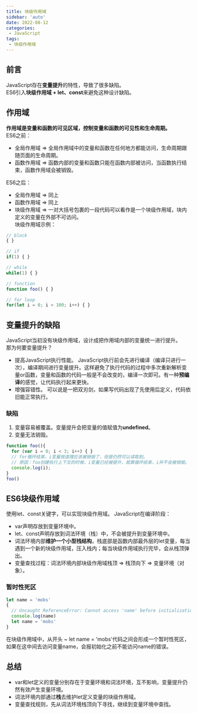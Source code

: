 ```yaml
---
title: 块级作用域
sidebar: 'auto'
date: 2022-08-12
categories:
 - JavaScript
tags:
 - 块级作用域
---
```


## 前言
JavaScript存在**变量提升**的特性，导致了很多缺陷。<br/>
ES6引入**块级作用域 + let、const**来避免这种设计缺陷。

## 作用域
**作用域是变量和函数的可见区域，控制变量和函数的可见性和生命周期。**<br/>
ES6之前：
* 全局作用域 => 全局作用域中的变量和函数在任何地方都能访问，生命周期跟随页面的生命周期。
* 函数作用域 => 函数内部的变量和函数只能在函数内部被访问，当函数执行结束，函数作用域会被销毁。<br/>

ES6之后：
* 全局作用域 => 同上
* 函数作用域 => 同上
* 块级作用域 => 一对大括号包裹的一段代码可以看作是一个块级作用域，块内定义的变量在外部不可访问。<br/>
块级作用域示例：
```js
// block
{ }

// if
if(1) { }

// while
while(1) { }

// function
function foo() { }

// for loop
for(let i = 0; i < 100; i++) { }
```

## 变量提升的缺陷
JavaScript当初没有块级作用域，设计成把作用域内部的变量统一进行提升。<br/>
那为何要变量提升？
* 提高JavaScript执行性能。
  JavaScript执行前会先进行编译（编译只进行一次），编译期间进行变量提升。这样避免了执行代码的过程中多次重新解析变量or函数，变量和函数的代码一般是不会改变的，编译一次即可。有一种**预编译**的感觉，让代码执行起来更快。
* 增强容错性。
  可以说是一把双刃剑，如果写代码出现了先使用后定义，代码依旧能正常执行。
### 缺陷
1. 变量容易被覆盖。变量提升会把变量的值赋值为**undefined**。
2. 变量无法销毁。
```js
function foo(){
  for (var i = 0; i < 3; i++) { }
  // for循环结束，i变量按道理应该被销毁了，但是仍然可以读取到。
  // 原因：foo创建执行上下文的时候，i变量已经被提升，就算循环结束，i并不会被销毁。
  console.log(i); 
}
foo()
```
## ES6块级作用域
使用let、const关键字，可以实现块级作用域。
JavaScript在编译阶段：
* var声明存放到变量环境中。
* let、const声明存放到词法环境（栈）中，不会被提升到变量环境中。
* 词法环境内部**维护一个小型栈结构**，栈底部是函数内部最外层的let变量，每当遇到一个新的块级作用域，压入栈内；每当块级作用域执行完毕，会从栈顶弹出。
* 变量查找过程：词法环境内部块级作用域栈顶 => 栈顶向下 => 变量环境（对象）。

### 暂时性死区
```js
let name = 'mobs'
{
  // Uncaught ReferenceError: Cannot access 'name' before initialization
  console.log(name) 
  let name = 'mobs'
}
```
在块级作用域中，从开头 ~ let name = 'mobs'代码之间会形成一个暂时性死区，如果在这中间去访问变量name，会报初始化之前不能访问name的错误。
## 总结
* var和let定义的变量分别存在于变量环境和词法环境，互不影响，变量提升仍然有效产生变量环境。
* 词法环境内部通过**栈**去维护let定义变量的块级作用域。
* 变量查找规则，先从词法环境栈顶向下寻找，继续到变量环境中查找。
